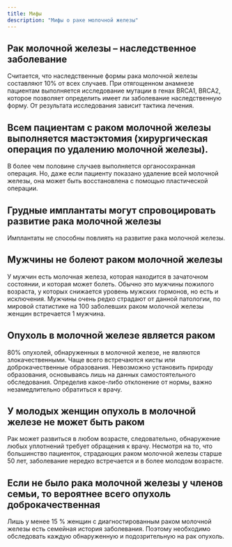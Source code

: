 ```yaml
---
title: Мифы
description: "Мифы о раке молочной железы"
---
```


## Рак молочной железы – наследственное заболевание

Считается, что наследственные формы рака молочной железы составляют 10% от всех случаев. При отягощенном анамнезе пациентам выполняется исследование мутации в генах BRCA1, BRCA2, которое позволяет определить имеет ли заболевание наследственную форму. От результата исследования зависит тактика лечения.

## Всем пациентам с раком молочной железы выполняется мастэктомия (хирургическая операция по удалению молочной железы).

В более чем половине случаев выполняется органосохранная операция. Но, даже если пациенту показано удаление всей молочной железы, она может быть восстановлена с помощью пластической операции.

## Грудные имплантаты могут спровоцировать развитие рака молочной железы

Имплантаты не способны повлиять на развитие рака молочной железы.

## Мужчины не болеют раком молочной железы

У мужчин есть молочная железа, которая находится в зачаточном состоянии, и которая может болеть. Обычно это мужчины пожилого возраста, у которых снижается уровень мужских гормонов, но есть и исключения. Мужчины очень редко страдают от данной патологии, по мировой статистике на 100 заболевших раком молочной железы женщин встречается 1 мужчина. 

## Опухоль в молочной железе является раком

80% опухолей, обнаруженных в молочной железе, не являются злокачественными. Чаще всего встречаются кисты или доброкачественные образования. Невозможно установить природу образования, основываясь лишь на данных самостоятельного обследования. Определив какое-либо отклонение от нормы, важно незамедлительно обратиться к врачу.

## У молодых женщин опухоль в молочной железе не может быть раком

Рак может развиться в любом возрасте, следовательно, обнаружение любых уплотнений требует обращения к врачу. Несмотря на то, что большинство пациенток, страдающих раком молочной железы старше 50 лет, заболевание нередко встречается и в более молодом возрасте.

## Если не было рака молочной железы у членов семьи, то вероятнее всего опухоль доброкачественная

Лишь у менее 15 % женщин с диагностированным раком молочной железы есть семейная история заболевания. Поэтому необходимо обследовать каждую обнаруженную и подозрительную на рак опухоль.
